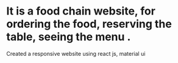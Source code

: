 # It is a food chain website, for ordering the food, reserving the table, seeing the menu .
Created a responsive website using react js, material ui 
